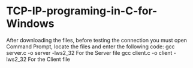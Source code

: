 # TCP-IP-programing-in-C-for-Windows

After downloading the files, before testing the connection you must open Command Prompt, locate the files and enter the following code: 
gcc server.c -o server -lws2_32 For the Server file
gcc client.c -o client -lws2_32 For the Client file
